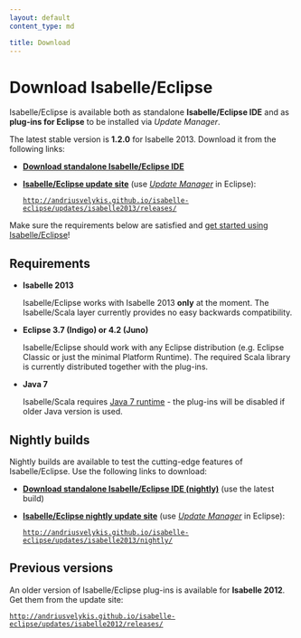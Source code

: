 ```yaml
---
layout: default
content_type: md

title: Download
---
```


# Download Isabelle/Eclipse

Isabelle/Eclipse is available both as standalone **Isabelle/Eclipse IDE** and as **plug-ins for Eclipse** to be installed via _Update Manager_.

The latest stable version is **1.2.0** for Isabelle 2013. Download it from the following links:

-   [**Download standalone Isabelle/Eclipse IDE**][download-standalone-120]
-   [**Isabelle/Eclipse update site**][download-updates-release] (use [_Update Manager_][update-manager] in Eclipse):

    [`http://andriusvelykis.github.io/isabelle-eclipse/updates/isabelle2013/releases/`][download-updates-release]

Make sure the requirements below are satisfied and [get started using Isabelle/Eclipse][getting-started]!


[download-standalone-120]: http://sourceforge.net/projects/isabelleeclipse/files/isabelle2013/isabelle-eclipse-ide/1.2.0/
[download-updates-release]: updates/isabelle2013/releases/
[update-manager]: http://www.vogella.com/articles/Eclipse/article.html#updatemanager
[getting-started]: getting-started/index.html

## Requirements

-   **Isabelle 2013**

    Isabelle/Eclipse works with Isabelle 2013 **only** at the moment. The Isabelle/Scala layer currently provides no easy backwards compatibility.
    
-   **Eclipse 3.7 (Indigo) or 4.2 (Juno)**

    Isabelle/Eclipse should work with any Eclipse distribution (e.g. Eclipse Classic or just the minimal Platform Runtime). The required Scala library is currently distributed together with the plug-ins.

-   **Java 7**

    Isabelle/Scala requires [Java 7 runtime][java] - the plug-ins will be disabled if older Java version is used.

[java]: http://www.java.com/getjava


## Nightly builds

Nightly builds are available to test the cutting-edge features of Isabelle/Eclipse. Use the following links to download:

-   [**Download standalone Isabelle/Eclipse IDE (nightly)**][download-standalone-nightly] (use the latest build)
-   [**Isabelle/Eclipse nightly update site**][download-updates-nightly] (use [_Update Manager_][update-manager] in Eclipse):

    [`http://andriusvelykis.github.io/isabelle-eclipse/updates/isabelle2013/nightly/`][download-updates-nightly]

[download-standalone-nightly]: http://sourceforge.net/projects/isabelleeclipse/files/isabelle2013/isabelle-eclipse-ide/nightly/
[download-updates-nightly]: updates/isabelle2013/nightly/


## Previous versions

An older version of Isabelle/Eclipse plug-ins is available for **Isabelle 2012**. Get them from the update site:

[`http://andriusvelykis.github.io/isabelle-eclipse/updates/isabelle2012/releases/`][download-updates-2012]

[download-updates-2012]: updates/isabelle2012/releases/
